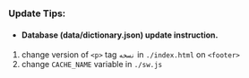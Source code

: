 ### Update Tips:
* #### Database (data/dictionary.json) update instruction.

1. change version of `<p>` tag `نسخه` in `./index.html` on `<footer>`
2. change `CACHE_NAME` variable in `./sw.js`